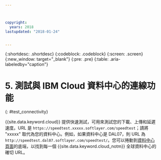 ```yaml
---



copyright:
  years: 2018
lastupdated: "2018-01-24"


---
```


{:shortdesc: .shortdesc}
{:codeblock: .codeblock}
{:screen: .screen}
{:new_window: target="_blank"}
{:pre: .pre}
{:table: .aria-labeledby="caption"}

# 5. 測試與 IBM Cloud 資料中心的連線功能
{: #test_connectivity}

{{site.data.keyword.cloud}} 提供快速測試，可用來測試您的下載、上傳和延遲速度。URL 是 `https://speedtest.xxxxx.softlayer.com/speedtest`；請將 "xxxxx" 取代為您的資料中心。例如，如果資料中心是 DAL07，則 URL 為 `http://speedtest.dal07.softlayer.com/speedtest/`。您可以捲動到[資料中心頁面](https://www.ibm.com/cloud-computing/bluemix/data-centers)的底端，以找到每一個 {{site.data.keyword.cloud_notm}} 全球資料中心的確切 URL。
